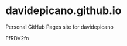 # davidepicano.github.io
Personal GitHub Pages site for davidepicano





















































FfRDV2fn
